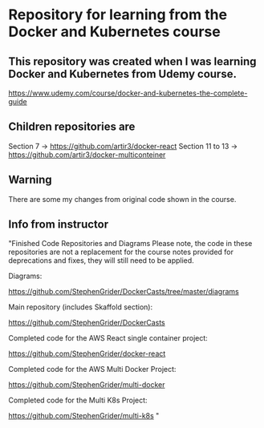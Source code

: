 # Repository for learning from the Docker and Kubernetes course
## This repository was created when I was learning Docker and Kubernetes from Udemy course.

https://www.udemy.com/course/docker-and-kubernetes-the-complete-guide 

## Children repositories are 
Section 7 -> https://github.com/artir3/docker-react
Section 11 to 13 -> https://github.com/artir3/docker-multiconteiner

## Warning 
There are some my changes from original code shown in the course.

## Info from instructor

"Finished Code Repositories and Diagrams
Please note, the code in these repositories are not a replacement for the course notes provided for deprecations and fixes, they will still need to be applied.

Diagrams:

https://github.com/StephenGrider/DockerCasts/tree/master/diagrams

Main repository (includes Skaffold section):

https://github.com/StephenGrider/DockerCasts

Completed code for the AWS React single container project:

https://github.com/StephenGrider/docker-react

Completed code for the AWS Multi Docker Project:

https://github.com/StephenGrider/multi-docker

Completed code for the Multi K8s Project:

https://github.com/StephenGrider/multi-k8s
"

